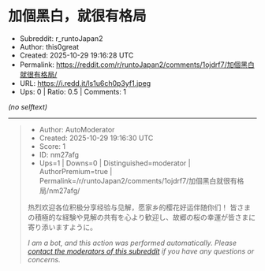 # 加個黑白，就很有格局

- Subreddit: r_runtoJapan2
- Author: this0great
- Created: 2025-10-29 19:16:28 UTC
- Permalink: https://reddit.com/r/runtoJapan2/comments/1ojdrf7/加個黑白就很有格局/
- URL: https://i.redd.it/ls1u6ch0p3yf1.jpeg
- Ups: 0 | Ratio: 0.5 | Comments: 1

_(no selftext)_

---

> - Author: AutoModerator
> - Created: 2025-10-29 19:16:30 UTC
> - Score: 1
> - ID: nm27afg
> - Ups=1 | Downs=0 | Distinguished=moderator | AuthorPremium=true | Permalink=/r/runtoJapan2/comments/1ojdrf7/加個黑白就很有格局/nm27afg/
>
> 热烈欢迎各位积极分享经验与见解，愿家乡的樱花好运伴随你们！
> 皆さまの積極的な経験や見解の共有を心より歓迎し、故郷の桜の幸運が皆さまに寄り添いますように。
> 
> *I am a bot, and this action was performed automatically. Please [contact the moderators of this subreddit](/message/compose/?to=/r/runtoJapan2) if you have any questions or concerns.*
